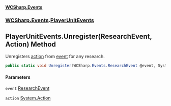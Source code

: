 #### [WCSharp.Events](README.md 'README')
### [WCSharp.Events](WCSharp.Events.md 'WCSharp.Events').[PlayerUnitEvents](WCSharp.Events.PlayerUnitEvents.md 'WCSharp.Events.PlayerUnitEvents')

## PlayerUnitEvents.Unregister(ResearchEvent, Action) Method

Unregisters [action](WCSharp.Events.PlayerUnitEvents.Unregister(WCSharp.Events.ResearchEvent,System.Action).md#WCSharp.Events.PlayerUnitEvents.Unregister(WCSharp.Events.ResearchEvent,System.Action).action 'WCSharp.Events.PlayerUnitEvents.Unregister(WCSharp.Events.ResearchEvent, System.Action).action') from [event](WCSharp.Events.PlayerUnitEvents.Unregister(WCSharp.Events.ResearchEvent,System.Action).md#WCSharp.Events.PlayerUnitEvents.Unregister(WCSharp.Events.ResearchEvent,System.Action).event 'WCSharp.Events.PlayerUnitEvents.Unregister(WCSharp.Events.ResearchEvent, System.Action).event') for any research.

```csharp
public static void Unregister(WCSharp.Events.ResearchEvent @event, System.Action action);
```
#### Parameters

<a name='WCSharp.Events.PlayerUnitEvents.Unregister(WCSharp.Events.ResearchEvent,System.Action).event'></a>

`event` [ResearchEvent](WCSharp.Events.ResearchEvent.md 'WCSharp.Events.ResearchEvent')

<a name='WCSharp.Events.PlayerUnitEvents.Unregister(WCSharp.Events.ResearchEvent,System.Action).action'></a>

`action` [System.Action](https://docs.microsoft.com/en-us/dotnet/api/System.Action 'System.Action')
